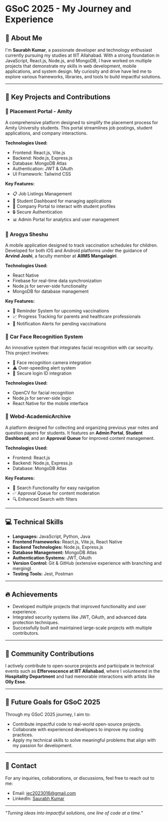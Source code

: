 # GSoC 2025 - My Journey and Experience

## 📘 About Me
I'm **Saurabh Kumar**, a passionate developer and technology enthusiast currently pursuing my studies at IIIT Allahabad. With a strong foundation in JavaScript, React.js, Node.js, and MongoDB, I have worked on multiple projects that demonstrate my skills in web development, mobile applications, and system design. My curiosity and drive have led me to explore various frameworks, libraries, and tools to build impactful solutions.

---

## 🌟 Key Projects and Contributions

### 🔹 **Placement Portal - Amity**
A comprehensive platform designed to simplify the placement process for Amity University students. This portal streamlines job postings, student applications, and company interactions.

**Technologies Used:**
- Frontend: React.js, Vite.js
- Backend: Node.js, Express.js
- Database: MongoDB Atlas
- Authentication: JWT & OAuth
- UI Framework: Tailwind CSS

**Key Features:**
- 📋 Job Listings Management
- 🎯 Student Dashboard for managing applications
- 🏢 Company Portal to interact with student profiles
- 🔒 Secure Authentication
- 📊 Admin Portal for analytics and user management

### 🔹 **Arogya Sheshu**
A mobile application designed to track vaccination schedules for children. Developed for both iOS and Android platforms under the guidance of **Arvind Joshi**, a faculty member at **AIIMS Mangalagiri**.

**Technologies Used:**
- React Native
- Firebase for real-time data synchronization
- Node.js for server-side functionality
- MongoDB for database management

**Key Features:**
- 📆 Reminder System for upcoming vaccinations
- 📈 Progress Tracking for parents and healthcare professionals
- 🔔 Notification Alerts for pending vaccinations

### 🔹 **Car Face Recognition System**
An innovative system that integrates facial recognition with car security. This project involves:
- 🚗 Face recognition camera integration
- ⚠️ Over-speeding alert system
- 🔐 Secure login ID integration

**Technologies Used:**
- OpenCV for facial recognition
- Node.js for server-side logic
- React Native for the mobile interface

### 🔹 **Webd-AcademicArchive**
A platform designed for collecting and organizing previous year notes and question papers for students. It features an **Admin Portal**, **Student Dashboard**, and an **Approval Queue** for improved content management.

**Technologies Used:**
- Frontend: React.js
- Backend: Node.js, Express.js
- Database: MongoDB Atlas

**Key Features:**
- 📂 Search Functionality for easy navigation
- ✅ Approval Queue for content moderation
- 🔍 Enhanced Search with filters

---

## 💻 Technical Skills
- **Languages:** JavaScript, Python, Java
- **Frontend Frameworks:** React.js, Vite.js, React Native
- **Backend Technologies:** Node.js, Express.js
- **Database Management:** MongoDB Atlas
- **Authentication Systems:** JWT, OAuth
- **Version Control:** Git & GitHub (extensive experience with branching and merging)
- **Testing Tools:** Jest, Postman

---

## 🔥 Achievements
- Developed multiple projects that improved functionality and user experience.
- Integrated security systems like JWT, OAuth, and advanced data protection techniques.
- Successfully built and maintained large-scale projects with multiple contributors.

---

## 🤝 Community Contributions
I actively contribute to open-source projects and participate in technical events such as **Effervescence at IIIT Allahabad**, where I volunteered in the **Hospitality Department** and had memorable interactions with artists like **Olly Esse**.

---

## 🚀 Future Goals for GSoC 2025
Through my GSoC 2025 journey, I aim to:
- Contribute impactful code to real-world open-source projects.
- Collaborate with experienced developers to improve my coding practices.
- Apply my technical skills to solve meaningful problems that align with my passion for development.

---

## 📧 Contact
For any inquiries, collaborations, or discussions, feel free to reach out to me:
- Email: [iec2023016@gmail.com](mailto:iec2023016@)
- LinkedIn: [Saurabh Kumar](https://www.linkedin.com/in/saurabh-kumar-0963)

---

_"Turning ideas into impactful solutions, one line of code at a time."_

